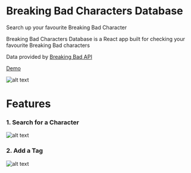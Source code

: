 # Breaking Bad Characters Database

Search up your favourite Breaking Bad Character

Breaking Bad Characters Database is a React app built for checking your favourite Breaking Bad characters

Data provided by [Breaking Bad API](https://breakingbadapi.com/) 

[Demo](https://breaking-bad-felix.netlify.app/) 

![alt text](https://www.dropbox.com/s/edji891ds4tr01o/home.png?raw=1 "Logo Title Text 1")

# Features

### 1. Search for a Character

![alt text](https://www.dropbox.com/s/27z49sfrg601cag/search.png?raw=1 "Logo Title Text 1")

### 2. Add a Tag

![alt text](https://www.dropbox.com/s/qd2qcif0ukv4ela/tag.png?raw=1  "Logo Title Text 1")

